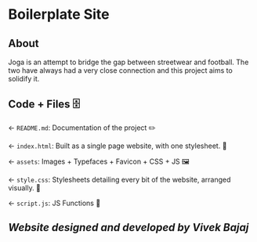 # ____Boilerplate Site____

## About

Joga is an attempt to bridge the gap between streetwear and football. The two have always had a very close connection and this project aims to solidify it. 

## Code + Files 🗄

← `README.md`: Documentation of the project ✏️

← `index.html`: Built as a single page website, with one stylesheet. 📝

← `assets`: Images + Typefaces + Favicon + CSS + JS 🖼

← `style.css`: Stylesheets detailing every bit of the website, arranged visually. 🌈

← `script.js`: JS Functions 👾


## ___Website designed and developed by Vivek Bajaj___

